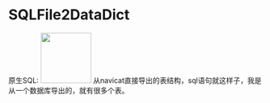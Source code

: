 # SQLFile2DataDict
原生SQL:
<img src="https://github.com/ruibababa/SQLFile2DataDict/blob/master/images/SQLFile.png" width="100" height="100">
从navicat直接导出的表结构，sql语句就这样子，我是从一个数据库导出的，就有很多个表。

